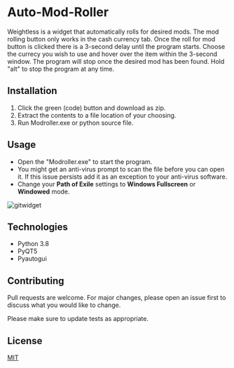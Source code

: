 # Auto-Mod-Roller 
Weightless is a widget that automatically rolls for desired mods. The mod rolling button only works in the cash currency tab. Once the roll for mod button is clicked there is a 3-second delay until the program starts. Choose the currecy you wish to use and hover over the item within the 3-second window. The program will stop once the desired mod has been found. Hold "alt" to stop the program at any time. 


## Installation 
1. Click the green (code) button and download as zip. 
2. Extract the contents to a file location of your choosing.
3. Run Modroller.exe or python source file. 


## Usage
- Open the "Modroller.exe" to start the program. 
- You might get an anti-virus prompt to scan the file before you can open it. If this issue persists add it as an exception to your anti-virus software. 
- Change your __Path of Exile__ settings to __Windows Fullscreen__ or __Windowed__ mode. 

![gitwidget](https://user-images.githubusercontent.com/56834461/224456370-92c121a4-3b0e-48bc-90e6-ea2acf3346db.png)

## Technologies 
- Python 3.8 
- PyQT5
- Pyautogui


## Contributing
Pull requests are welcome. For major changes, please open an issue first to discuss what you would like to change.

Please make sure to update tests as appropriate.

## License
[MIT](https://choosealicense.com/licenses/mit/)
